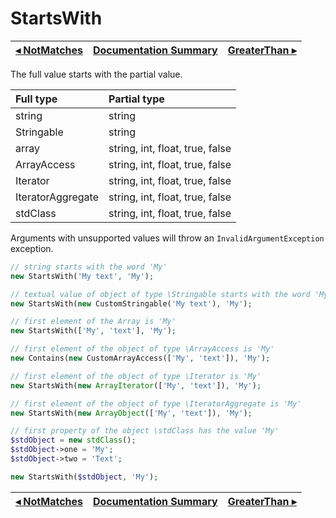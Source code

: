 # StartsWith

[◂ NotMatches](05-notmatches.md) | [Documentation Summary](index.md) | [GreaterThan ▸](06-greaterthan.md)
-- | -- | --

The full value starts with the partial value.

| Full type         | Partial type                    |
|:--                |:--                              |
| string            | string                          |
| Stringable        | string                          |
| array             | string, int, float, true, false |
| ArrayAccess       | string, int, float, true, false |
| Iterator          | string, int, float, true, false |
| IteratorAggregate | string, int, float, true, false |
| stdClass          | string, int, float, true, false |

Arguments with unsupported values ​​will throw an `InvalidArgumentException` exception.

```php
// string starts with the word 'My'
new StartsWith('My text', 'My');

// textual value of object of type \Stringable starts with the word 'My'
new StartsWith(new CustomStringable('My text'), 'My');

// first element of the Array is 'My'
new StartsWith(['My', 'text'], 'My');

// first element of the object of type \ArrayAccess is 'My'
new Contains(new CustomArrayAccess(['My', 'text']), 'My');

// first element of the object of type \Iterator is 'My'
new StartsWith(new ArrayIterator(['My', 'text']), 'My');

// first element of the object of type \IteratorAggregate is 'My'
new StartsWith(new ArrayObject(['My', 'text']), 'My');

// first property of the object \stdClass has the value 'My'
$stdObject = new stdClass();
$stdObject->one = 'My';
$stdObject->two = 'Text';

new StartsWith($stdObject, 'My');
```

[◂ NotMatches](05-notmatches.md) | [Documentation Summary](index.md) | [GreaterThan ▸](06-greaterthan.md)
-- | -- | --
